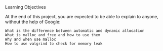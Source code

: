 Learning Objectives

At the end of this project, you are expected to be able to explain to anyone, without the help of Google:

    What is the difference between automatic and dynamic allocation
    What is malloc and free and how to use them
    Why and when use malloc
    How to use valgrind to check for memory leak
